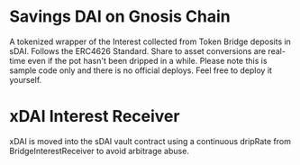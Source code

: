 # Savings DAI on Gnosis Chain

A tokenized wrapper of the Interest collected from Token Bridge deposits in sDAI. Follows the ERC4626 Standard. Share to asset conversions are real-time even if the pot hasn't been dripped in a while. Please note this is sample code only and there is no official deploys. Feel free to deploy it yourself.

# xDAI Interest Receiver
xDAI is moved into the sDAI vault contract using a continuous dripRate from BridgeInterestReceiver to avoid arbitrage abuse.
